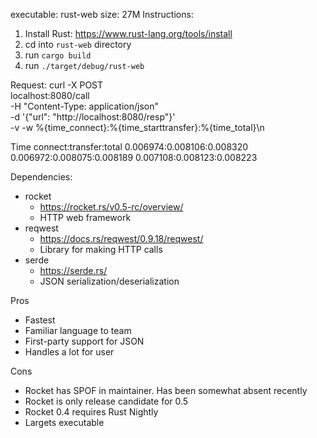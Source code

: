 executable: rust-web
size: 27M
Instructions:
1. Install Rust: https://www.rust-lang.org/tools/install
2. cd into `rust-web` directory
3. run `cargo build`
4. run `./target/debug/rust-web`

Request:
curl -X POST \
localhost:8080/call \
-H "Content-Type: application/json" \
-d '{"url": "http://localhost:8080/resp"}' \
-v -w %{time_connect}:%{time_starttransfer}:%{time_total}\\n

Time
connect:transfer:total
0.006974:0.008106:0.008320
0.006972:0.008075:0.008189
0.007108:0.008123:0.008223

Dependencies:
- rocket
    - https://rocket.rs/v0.5-rc/overview/
    - HTTP web framework
- reqwest
    - https://docs.rs/reqwest/0.9.18/reqwest/
    - Library for making HTTP calls
- serde
    - https://serde.rs/
    - JSON serialization/deserialization

Pros
- Fastest
- Familiar language to team
- First-party support for JSON
- Handles a lot for user

Cons
- Rocket has SPOF in maintainer. Has been somewhat absent recently
- Rocket is only release candidate for 0.5
- Rocket 0.4 requires Rust Nightly
- Largets executable
